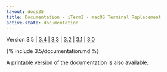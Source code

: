```yaml
---
layout: docs35
title: Documentation - iTerm2 - macOS Terminal Replacement
active-state: documentation
---
```

<div class="version-selector">
Version 3.5 | <a href="/3.4/documentation.html">3.4</a> | <a href="/3.3/documentation.html">3.3</a> | <a href="/3.2/documentation.html">3.2</a> | <a href="/3.1/documentation.html">3.1</a> | <a href="/3.0/documentation.html">3.0</a>
</div>

{% include 3.5/documentation.md %}

A <a href="documentation-one-page.html">printable version</a> of the documentation is also available.

